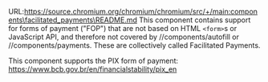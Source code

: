 URL:https://source.chromium.org/chromium/chromium/src/+/main:components\facilitated_payments\README.md
This component contains support for forms of payment ("FOP") that are not based
on HTML `<form>`s or JavaScript API, and therefore not covered by
//components/autofill or //components/payments. These are collectively called Facilitated Payments.

This component supports the PIX form of payment:
https://www.bcb.gov.br/en/financialstability/pix_en
